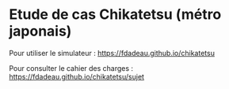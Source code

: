 # Etude de cas Chikatetsu (métro japonais)

Pour utiliser le simulateur : https://fdadeau.github.io/chikatetsu

Pour consulter le cahier des charges : https://fdadeau.github.io/chikatetsu/sujet
